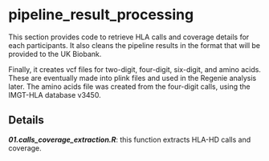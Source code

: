# pipeline_result_processing

This section provides code to retrieve HLA calls and coverage details for each participants. It also cleans the pipeline results in the format that will be provided to the UK Biobank.

Finally, it creates vcf files for two-digit, four-digit, six-digit, and amino acids. These are eventually made into plink files and used in the Regenie analysis later. The amino acids file was created from the four-digit calls, using the IMGT-HLA database v3450.

## Details

***01.calls_coverage_extraction.R***: this function extracts HLA-HD calls and coverage.
